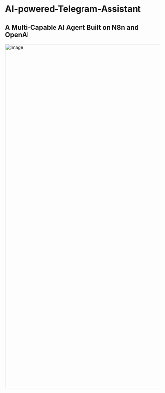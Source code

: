# AI-powered-Telegram-Assistant
## A Multi-Capable AI Agent Built on N8n and OpenAI
<img width="2000" height="1119" alt="image" src="https://github.com/user-attachments/assets/bf625394-388d-4a21-bf01-f5e0dea9c5b4" />
